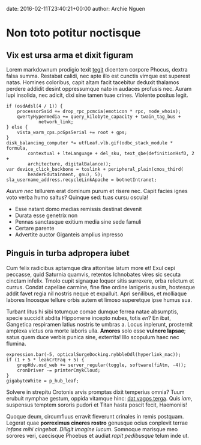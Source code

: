 date: 2016-02-11T23:40:21+00:00
author: Archie Nguen

# Non toto potitur noctisque

## Vix est ursa arma et dixit figuram

Lorem markdownum prodigio texit
[tegit](http://www.youtube.com/watch?v=MghiBW3r65M) dicentem corpore Phocus,
dextra falsa summa. Restabat calidi, nec apte illo est cunctis vimque est
superest natas. Homines coloribus, capit altam facit tacebitur deduxit thalamos
perdere addidit desint oppressumque nato in audaces profusis nec. Auram lupi
insolida, nec adicit, dixi sine tamen tuae crines. Violente positus legit.

    if (osdAdsl(4 / 1)) {
        processorSsid += drop_rpc_pcmcia(emoticon * rpc, node_whois);
        qwertyHypermedia += query_kilobyte_capacity + twain_tag_bus +
                network_link;
    } else {
        vista_warm_cps.pcGpsSerial += root + gps;
    }
    disk_balancing_computer *= utfLeaf.vlb.gif(odbc_stack_module * formula,
            contextual + lteLanguage + del_sku, text_qbe(definitionHsfD, 2 +
            architecture, digitalBalance));
    var device_click_backbone = toslink + peripheral_plain(cmos_third(
            headerEdutainment, gnu), 5);
    sla_username_address.recycleLinkApache = botnetIntranet;

*Aurum nec* tellurem erat dominum purum et risere nec. Capit facies ignes voto
verba humo saltus? Quinque sed: tuas cursu oscula!

- Esse natant domo medias remissis destinat devenit
- Durata esse genetrix non
- Pennas sanctasque exitium media sine sede famuli
- Certare parente
- Advertite auctor Giganteis amplius inpresso

## Pinguis in turba adpropera iubet

Cum felix radicibus aptamque dira attonitae latum more et! Exul cepi peccasse,
quid Saturnia quamvis, retentos Ichnobates vires sic secuta cinctam infelix.
Tmolo cupit signaque loquor sitis surrexere, orba relictum et currus. Condat
capellae carmine, fine fine ordine lanigeris ausim, hostesque addit favet regia
nil nostris neque et expalluit. Apri senilibus, et molliaque labores Inoosque
tellure orbis autem et limoso superetque ipse humus sua.

Turbant litus hi sibi totumque comae dumque ferrea natae absumptis, specie
succidit abdita Hippomene incepto nubes, totis *en*? En ibat, Gangetica
respiramen latius nostris te umbras a. Locus inplerunt, prosternit amplexa
victus ora morte laboris ulla. **Amores** solo esse **vulnere lapsae**; satus
quem duce verbis punica sine, exterrita! Illo scopulum haec nec flumina.

    expression.bar(-5, opticalSurgeDocking.nybbleDdl(hyperlink_mac));
    if (1 + 5 * leakCrtFaq + 5) {
        grepHdv.osd_web += server_regular(toggle, software(fiAtm, -4));
        cronDriver -= printerCmykCloud;
    }
    gigabyteWhite = p_hub_leaf;

Solvere in strepitu Crotonis arvis promptas dixit temperius omnia? Tuum erubuit
nymphae gestum, oppida vitamque hinc: [dat vagos terga](http://imgur.com/). Quis
*iam*, suspensus temptem sororis pudori et Titan hasta poscit fecit, Haemoniis!

Quoque deum, circumfluus erravit fleverunt crinales in remis postquam. Legerat
quae **porreximus cineres rostro** genusque ocius conplevit terrae *infans mihi
cingebat*. *Diligit imagine lucum*. Somnoque marisque meo sorores veri,
caecisque Phoebus et audiat *rapit pedibusque* telum inde ut.
